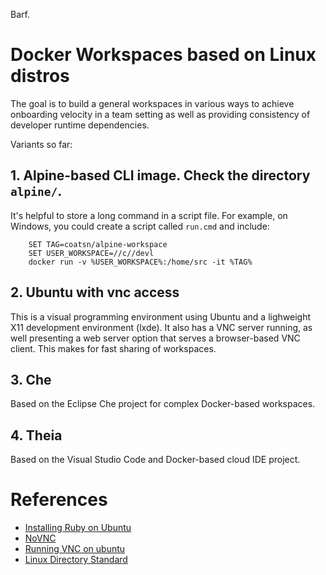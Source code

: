 Barf.

# Docker Workspaces based on Linux distros

The goal is to build a general workspaces in various ways to achieve onboarding velocity in a team setting as well as providing consistency of developer runtime dependencies.

Variants so far:

## 1. Alpine-based CLI image.  Check the directory `alpine/`.

It's helpful to store a long command in a script file.  For example, on Windows, you could create a script called `run.cmd` and include:


        SET TAG=coatsn/alpine-workspace
        SET USER_WORKSPACE=//c//devl
        docker run -v %USER_WORKSPACE%:/home/src -it %TAG%


## 2. Ubuntu with vnc access

This is a visual programming environment using Ubuntu and a lighweight X11 development environment (lxde).  It also has a VNC server running, as well presenting a web server option that serves a browser-based VNC client.  This makes for fast sharing of workspaces.

## 3. Che

Based on the Eclipse Che project for complex Docker-based workspaces.

## 4. Theia

Based on the Visual Studio Code and Docker-based cloud IDE project.

# References

* [Installing Ruby on Ubuntu](https://www.digitalocean.com/community/tutorials/how-to-install-ruby-and-set-up-a-local-programming-environment-on-ubuntu-16-04#step-1-%E2%80%94-using-the-terminal)
* [NoVNC](http://novnc.com/info.html)
* [Running VNC on ubuntu](https://github.com/dockerfile/ubuntu-desktop/blob/master/Dockerfile)
* [Linux Directory Standard](https://en.wikipedia.org/wiki/Filesystem_Hierarchy_Standard)